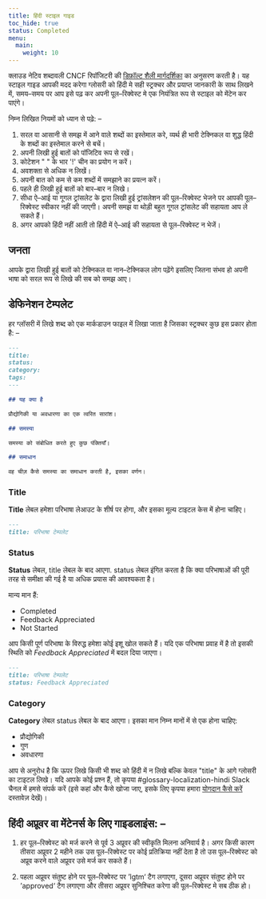 ```yaml
---
title: हिंदी स्टाइल गाइड
toc_hide: true
status: Completed
menu:
  main:
    weight: 10
---
```


क्लाउड नेटिव शब्दावली CNCF रिपॉजिटरी की [डिफ़ॉल्ट शैली मार्गदर्शिका](https://github.com/cncf/foundation/blob/master/style-guide.md) का अनुसरण करती है। यह स्टाइल गाइड आपकी मदद करेगा ग्लोसरी को हिंदी मे सही स्ट्रक्चर और प्रयाप्त जानकारी के साथ लिखने में, समय–समय पर आप इसे पढ़ कर अपनी पूल–रिक्वेस्ट मे एक नियंत्रित रूप से स्टाइल को मेंटेन कर पाएंगे।

निम्न लिखित नियमों को ध्यान से पढ़े: –

1. सरल वा आसानी से समझ में आने वाले शब्दों का इस्तेमाल करे, व्यर्थ ही भारी टेक्निकल वा शुद्ध हिंदी के शब्दों का इस्तेमाल करने से बचें।
2. अपनी लिखी हुई बातों को पॉजिटिव रूप से रखें।
3. कोटेशन " " के भार '!' चीन का प्रयोग न करें।
4. अवशक्ता से अधिक न लिखें।
5. अपनी बात को कम से कम शब्दों में समझाने का प्रयत्न करें।  
6. पहले ही लिखी हुई बातों को बार–बार न लिखे।
7. सीधा ऐ–आई या गूगल ट्रांसलेट के द्वारा लिखी हुई ट्रांसलेशन की पूल–रिक्वेस्ट भेजने पर आपकी पूल–रिक्वेस्ट स्वीकार नहीं की जाएगी। अपनी समझ वा थोड़ी बहुत गूगल ट्रांसलेट की सहायता आप ले सकते हैं।
8. अगर आपको हिंदी नहीं आती तो हिंदी में ऐ–आई की सहायता से पूल–रिक्वेस्ट न भेजें।

## जनता 

आपके द्वारा लिखी हुई बातों को टेक्निकल वा नान–टेक्निकल लोग पढ़ेंगे इसलिए जितना संभव हो अपनी भाषा को सरल रूप से लिखे की सब को समझ आए।

## डेफिनेशन टेम्पलेट 

हर ग्लॉसरी में लिखे शब्द को एक मार्कडाउन फाइल में लिखा जाता है जिसका स्ट्रक्चर कुछ इस प्रकार होता है: –
```md
---
title:
status:
category:
tags:
---

## यह क्या है

प्रौद्योगिकी या अवधारणा का एक त्वरित सारांश।

## समस्या

समस्या को संबोधित करते हुए कुछ पंक्तियाँ।

## समाधान

वह चीज़ कैसे समस्या का समाधान करती है, इसका वर्णन।
```
### Title

**Title** लेबल हमेशा परिभाषा लेआउट के शीर्ष पर होगा, और इसका मूल्य टाइटल केस में होना चाहिए।

```md
---
title: परिभाषा टेम्पलेट
```

### Status

**Status** लेबल, title लेबल के बाद आएगा. status लेबल इंगित करता है कि क्या परिभाषाओं की पूरी तरह से समीक्षा की गई है या अधिक प्रयास की आवश्यकता है।

मान्य मान हैं:

- Completed
- Feedback Appreciated 
- Not Started

आप किसी पूर्ण परिभाषा के विरुद्ध हमेशा कोई इशू खोल सकते हैं। यदि एक परिभाषा प्रवाह में है तो इसकी स्थिति को *Feedback Appreciated* में बदल दिया जाएगा।

```md
---
title: परिभाषा टेम्पलेट
status: Feedback Appreciated
```

### Category

**Category** लेबल status लेबल के बाद आएगा। इसका मान निम्न मानों में से एक होना चाहिए:

- प्रौद्योगिकी
- गुण
- अवधारणा

आप से अनुरोध है कि ऊपर लिखे किसी भी शब्द को हिंदी में न लिखे बल्कि केवल "title" के आगे ग्लोसरी का टाइटल लिखे। यदि आपके कोई प्रश्न हैं, तो कृपया #glossary-localization-hindi Slack चैनल में हमसे संपर्क करें (इसे कहां और कैसे खोजा जाए, इसके लिए कृपया हमारा [योगदान कैसे करें](/hi/contribute/) दस्तावेज़ देखें)।

## हिंदी अप्रूवर वा मेंटेनर्स के लिए गाइडलाइंस: –

1. हर पूल–रिक्वेस्ट को मर्ज करने से पूर्व 3 अप्रूवर की स्वीकृति मिलना अनिवार्य है। अगर किसी कारण तीसरा अप्रूवर 2 महीने तक उस पूल–रिक्वेस्ट पर कोई प्रतिक्रिया नहीं देता है तो उस पूल–रिक्वेस्ट को अप्रूव करने वाले अप्रूवर उसे मर्ज कर सकते हैं।

2. पहला अप्रूवर संतुष्ट होने पर पूल–रिक्वेस्ट पर ’lgtm‘ टैग लगाएगा, दूसरा अप्रूवर संतुष्ट होने पर ’approved‘ टैग लगाएगा और तीसरा अप्रूवर सुनिश्चित करेगा की पूल–रिक्वेस्ट मे सब ठीक हो।
